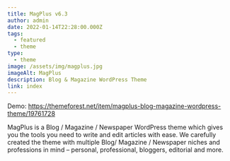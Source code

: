 ```yaml
---
title: MagPlus v6.3
author: admin
date: 2022-01-14T22:28:00.000Z
tags:
  - featured
  - theme
type:
  - theme
image: /assets/img/magplus.jpg
imageAlt: MagPlus
description: Blog & Magazine WordPress Theme
link: index
---
```

Demo: <https://themeforest.net/item/magplus-blog-magazine-wordpress-theme/19761728>



<!--StartFragment-->

MagPlus is a Blog / Magazine / Newspaper WordPress theme which gives you the tools you need to write and edit articles with ease. We carefully created the theme with multiple Blog/ Magazine / Newspaper niches and professions in mind – personal, professional, bloggers, editorial and more.

<!--EndFragment-->
